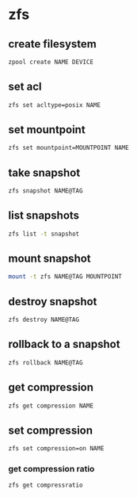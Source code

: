 # zfs

## create filesystem

```sh
zpool create NAME DEVICE
```

## set acl

```sh
zfs set acltype=posix NAME
```

## set mountpoint

```sh
zfs set mountpoint=MOUNTPOINT NAME
```

## take snapshot

```sh
zfs snapshot NAME@TAG
```

## list snapshots

```sh
zfs list -t snapshot
```

## mount snapshot

```sh
mount -t zfs NAME@TAG MOUNTPOINT
```

## destroy snapshot

```sh
zfs destroy NAME@TAG
```

## rollback to a snapshot

```sh
zfs rollback NAME@TAG
```

## get compression

```sh
zfs get compression NAME
```

## set compression

```sh
zfs set compression=on NAME
```

### get compression ratio

```sh
zfs get compressratio
```
